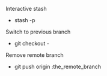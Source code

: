 Interactive stash
* stash -p 

Switch to previous branch
* git checkout -

Remove remote branch
* git push origin :the_remote_branch
